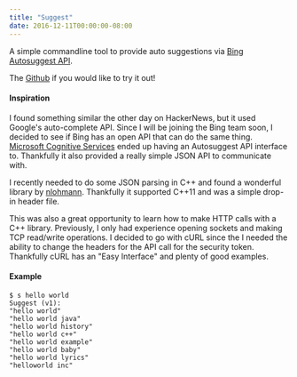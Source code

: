 ```yaml
---
title: "Suggest"
date: 2016-12-11T00:00:00-08:00
---
```


A simple commandline tool to provide auto suggestions via [Bing Autosuggest API](https://www.microsoft.com/cognitive-services/en-us/bing-autosuggest-api).

The [Github](https://github.com/DevinCarr/Suggest) if you would like to try it out!

#### Inspiration

I found something similar the other day on HackerNews, but it used Google's auto-complete API. Since I will be joining the Bing team soon, I decided to see if Bing has an open API that can do the same thing. [Microsoft Cognitive Services](https://www.microsoft.com/cognitive-services) ended up having an Autosuggest API interface to. Thankfully it also provided a really simple JSON API to communicate with.

I recently needed to do some JSON parsing in C++ and found a wonderful library by [nlohmann](https://github.com/nlohmann/json). Thankfully it supported C++11 and was a simple drop-in header file.

This was also a great opportunity to learn how to make HTTP calls with a C++ library. Previously, I only had experience opening sockets and making TCP read/write operations. I decided to go with cURL since the I needed the ability to change the headers for the API call for the security token. Thankfully cURL has an "Easy Interface" and plenty of good examples.

#### Example
```
$ s hello world
Suggest (v1):
"hello world"
"hello world java"
"hello world history"
"hello world c++"
"hello world example"
"hello world baby"
"hello world lyrics"
"helloworld inc"
```